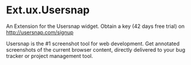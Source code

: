 # Ext.ux.Usersnap
An Extension for the Usersnap widget. Obtain a key (42 days free trial) on http://usersnap.com/signup

Usersnap is the #1 screenshot tool for web development. Get annotated screenshots of the current browser content, 
directly delivered to your bug tracker or project management tool.
